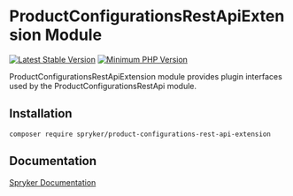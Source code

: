# ProductConfigurationsRestApiExtension Module
[![Latest Stable Version](https://poser.pugx.org/spryker/product-configurations-rest-api-extension/v/stable.svg)](https://packagist.org/packages/spryker/product-configurations-rest-api-extension)
[![Minimum PHP Version](https://img.shields.io/badge/php-%3E%3D%208.0-8892BF.svg)](https://php.net/)

ProductConfigurationsRestApiExtension module provides plugin interfaces used by the ProductConfigurationsRestApi module.

## Installation

```
composer require spryker/product-configurations-rest-api-extension
```

## Documentation

[Spryker Documentation](https://docs.spryker.com)
